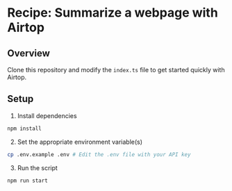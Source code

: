 # Recipe: Summarize a webpage with Airtop

## Overview

Clone this repository and modify the `index.ts` file to get started quickly with Airtop.

## Setup

1. Install dependencies

```bash
npm install
```

2. Set the appropriate environment variable(s)

```bash
cp .env.example .env # Edit the .env file with your API key
```

3. Run the script

```bash
npm run start
```
